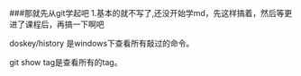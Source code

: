 ###那就先从git学起吧
1.基本的就不写了,还没开始学md，先这样搞着，然后等更进了课程后，再搞一下啊吧


doskey/history 是windows下查看所有敲过的命令。

git show tag是查看所有的tag。











